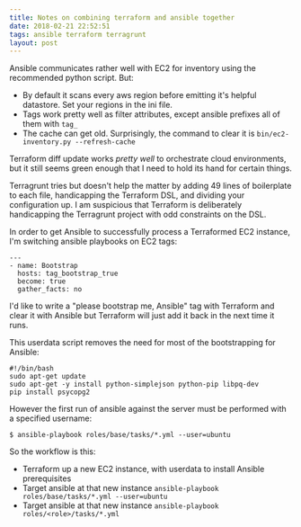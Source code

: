 ```yaml
---
title: Notes on combining terraform and ansible together
date: 2018-02-21 22:52:51
tags: ansible terraform terragrunt
layout: post
---
```


Ansible communicates rather well with EC2 for inventory using the recommended python script. But:
- By default it scans every aws region before emitting it's helpful datastore. Set your regions in the ini file.
- Tags work pretty well as filter attributes, except ansible prefixes all of them with `tag_`
- The cache can get old. Surprisingly, the command to clear it is `bin/ec2-inventory.py --refresh-cache`

Terraform diff update works _pretty well_ to orchestrate cloud environments, but it still seems green enough that I need to hold its hand for certain things.

Terragrunt tries but doesn't help the matter by adding 49 lines of boilerplate to each file, handicapping the Terraform DSL, and dividing your configuration up. I am suspicious that Terraform is deliberately handicapping the Terragrunt project with odd constraints on the DSL.

In order to get Ansible to successfully process a Terraformed EC2 instance, I'm switching ansible playbooks on EC2 tags:

    ---
    - name: Bootstrap
      hosts: tag_bootstrap_true
      become: true
      gather_facts: no

I'd like to write a "please bootstrap me, Ansible" tag with Terraform and clear it with Ansible but Terraform will just add it back in the next time it runs.

This userdata script removes the need for most of the bootstrapping for Ansible:

    #!/bin/bash
    sudo apt-get update
    sudo apt-get -y install python-simplejson python-pip libpq-dev
    pip install psycopg2

However the first run of ansible against the server must be performed with a specified username:

    $ ansible-playbook roles/base/tasks/*.yml --user=ubuntu

So the workflow is this:

- Terraform up a new EC2 instance, with userdata to install Ansible prerequisites
- Target ansible at that new instance `ansible-playbook roles/base/tasks/*.yml --user=ubuntu`
- Target ansible at that new instance `ansible-playbook roles/<role>/tasks/*.yml`
